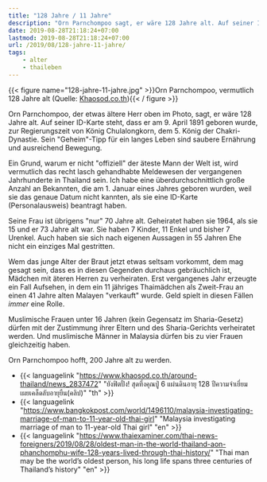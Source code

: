```yaml
---
title: "128 Jahre / 11 Jahre"
description: "Orn Parnchompoo sagt, er wäre 128 Jahre alt. Auf seiner ID-Karte steht, dass er am 9. April 1891 geboren wurde, zur Regierungszeit von König Chulalongkorn, dem 5. König der Chakri-Dynastie. Sein \"Geheim\"-Tipp für ein langes Leben sind saubere Ernährung und ausreichend Bewegung. "
date: 2019-08-28T21:18:24+07:00
lastmod: 2019-08-28T21:18:24+07:00
url: /2019/08/128-jahre-11-jahre/
tags:
    - alter
    - thaileben
---
```


{{< figure name="128-jahre-11-jahre.jpg" >}}Orn Parnchompoo, vermutlich 128 Jahre alt (Quelle: [Khaosod.co.th](https://www.khaosod.co.th/around-thailand/news_2837472)){{< / figure >}}

Orn Parnchompoo, der etwas ältere Herr oben im Photo, sagt, er wäre 128 Jahre alt. Auf seiner ID-Karte steht, dass er am 9. April 1891 geboren wurde, zur Regierungszeit von König Chulalongkorn, dem 5. König der Chakri-Dynastie. Sein "Geheim"-Tipp für ein langes Leben sind saubere Ernährung und ausreichend Bewegung. 

Ein Grund, warum er nicht "offiziell" der äteste Mann der Welt ist, wird vermutlich das recht lasch gehandhabte Meldewesen der vergangenen Jahrhunderte in Thailand sein. Ich habe eine überdurchschnittlich große Anzahl an Bekannten, die am 1. Januar eines Jahres geboren wurden, weil sie das genaue Datum nicht kannten, als sie eine ID-Karte (Personalausweis) beantragt haben. 

Seine Frau ist übrigens "nur" 70 Jahre alt. Geheiratet haben sie 1964, als sie 15 und er 73 Jahre alt war. Sie haben 7 Kinder, 11 Enkel und bisher 7 Urenkel. Auch haben sie sich nach eigenen Aussagen in 55 Jahren Ehe nicht ein einziges Mal gestritten. 

Wem das junge Alter der Braut jetzt etwas seltsam vorkommt, dem mag gesagt sein, dass es in diesen Gegenden durchaus gebräuchlich ist, Mädchen mit äteren Herren zu verheiraten. Erst vergangenes Jahr erzeugte ein Fall Aufsehen, in dem ein 11 jähriges Thaimädchen als Zweit-Frau an einen 41 Jahre alten Malayen "verkauft" wurde. Geld spielt in diesen Fällen _immer_ eine Rolle. 

Muslimische Frauen unter 16 Jahren (kein Gegensatz im Sharia-Gesetz) dürfen mit der Zustimmung ihrer Eltern und des Sharia-Gerichts verheiratet werden. Und muslimische Männer in Malaysia dürfen bis zu vier Frauen gleichzeitig haben. 

Orn Parnchompoo hofft, 200 Jahre alt zu werden.

-   {{< languagelink "https://www.khaosod.co.th/around-thailand/news_2837472" "ยังฟิตปั๋ง! สุดทึ่งคุณปู่ 6 แผ่นดินอายุ 128 ปีความจำเยี่ยม เผยเคล็ดลับอายุยืน(คลิป)" "th" >}}
-   {{< languagelink "https://www.bangkokpost.com/world/1496110/malaysia-investigating-marriage-of-man-to-11-year-old-thai-girl" "Malaysia investigating marriage of man to 11-year-old Thai girl" "en" >}}
-   {{< languagelink "https://www.thaiexaminer.com/thai-news-foreigners/2019/08/28/oldest-man-in-the-world-thailand-aon-phanchomphu-wife-128-years-lived-through-thai-history/" "Thai man may be the world’s oldest person, his long life spans three centuries of Thailand’s history" "en" >}}
